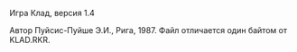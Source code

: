 Игра Клад, версия 1.4

Автор Пуйсис-Пуйше Э.И., Рига, 1987. Файл отличается один байтом от KLAD.RKR.

